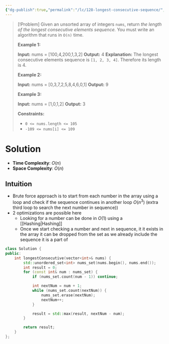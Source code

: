```yaml
---
{"dg-publish":true,"permalink":"/lc/128-longest-consecutive-sequence/","tags":["greedy","hashing"]}
---
```


>[!Problem]
>Given an unsorted array of integers `nums`, return _the length of the longest consecutive elements sequence._
> You must write an algorithm that runs in `O(n)` time.
> 
> **Example 1:**
> 
> **Input:** nums = [100,4,200,1,3,2]
> **Output:** 4
> **Explanation:** The longest consecutive elements sequence is `[1, 2, 3, 4]`. Therefore its length is 4.
> 
> **Example 2:**
> 
> **Input:** nums = [0,3,7,2,5,8,4,6,0,1]
> **Output:** 9
> 
> **Example 3:**
> 
> **Input:** nums = [1,0,1,2]
> **Output:** 3
> 
> **Constraints:**
> 
> - `0 <= nums.length <= 105`
> - `-109 <= nums[i] <= 109`

# Solution
- **Time Complexity**: $O(n)$
- **Space Complexity**: $O(n)$
## Intuition
- Brute force approach is to start from each number in the array using a loop and check if the sequence continues in another loop $O(n^3)$ (extra third loop to search the next number in sequence))
- 2 optimizations are possible here
	- Looking for a number can be done in $O(1)$ using a [[Hashing\|Hashing]]
	- Once we start checking a number and next in sequence, it it exists in the array it can be dropped from the set as we already include the sequence it is a part of
```cpp
class Solution {
public:
    int longestConsecutive(vector<int>& nums) {
        std::unordered_set<int> nums_set(nums.begin(), nums.end());
        int result = 0;
        for (const int& num : nums_set) {
            if (nums_set.count(num - 1)) continue;

            int nextNum = num + 1;
            while (nums_set.count(nextNum)) {
	            nums_set.erase(nextNum);
                nextNum++;
            }

            result = std::max(result, nextNum - num);
        }

        return result;
    }
};
```